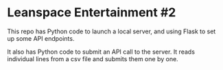 # Leanspace Entertainment #2

This repo has Python code to launch a local server, and using Flask to set up some API endpoints.

It also has Python code to submit an API call to the server. It reads individual lines from a csv file and submits them one by one.